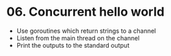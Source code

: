 # 06. Concurrent hello world 

- Use goroutines which return strings to a channel
- Listen from the main thread on the channel 
- Print the outputs to the standard output 